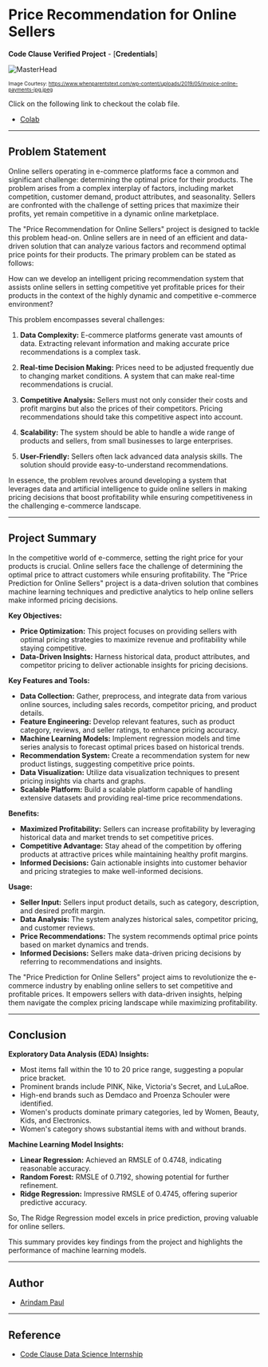 # Price Recommendation for Online Sellers

**Code Clause Verified Project** - [**Credentials**]

![MasterHead](https://www.whenparentstext.com/wp-content/uploads/2019/05/invoice-online-payments-jpg.jpeg)

<font size="1">Image Courtesy: https://www.whenparentstext.com/wp-content/uploads/2019/05/invoice-online-payments-jpg.jpeg</font>

Click on the following link to checkout the colab file.
- [Colab](https://colab.research.google.com/drive/15MfHYt3Xl0YYQa2oBBEM_b0mBkgFMnWD?usp=sharing)


---

## Problem Statement

Online sellers operating in e-commerce platforms face a common and significant challenge: determining the optimal price for their products. The problem arises from a complex interplay of factors, including market competition, customer demand, product attributes, and seasonality. Sellers are confronted with the challenge of setting prices that maximize their profits, yet remain competitive in a dynamic online marketplace.

The "Price Recommendation for Online Sellers" project is designed to tackle this problem head-on. Online sellers are in need of an efficient and data-driven solution that can analyze various factors and recommend optimal price points for their products. The primary problem can be stated as follows:

How can we develop an intelligent pricing recommendation system that assists online sellers in setting competitive yet profitable prices for their products in the context of the highly dynamic and competitive e-commerce environment?

This problem encompasses several challenges:

1. **Data Complexity:** E-commerce platforms generate vast amounts of data. Extracting relevant information and making accurate price recommendations is a complex task.

2. **Real-time Decision Making:** Prices need to be adjusted frequently due to changing market conditions. A system that can make real-time recommendations is crucial.

3. **Competitive Analysis:** Sellers must not only consider their costs and profit margins but also the prices of their competitors. Pricing recommendations should take this competitive aspect into account.

4. **Scalability:** The system should be able to handle a wide range of products and sellers, from small businesses to large enterprises.

5. **User-Friendly:** Sellers often lack advanced data analysis skills. The solution should provide easy-to-understand recommendations.

In essence, the problem revolves around developing a system that leverages data and artificial intelligence to guide online sellers in making pricing decisions that boost profitability while ensuring competitiveness in the challenging e-commerce landscape.

---

## Project Summary

In the competitive world of e-commerce, setting the right price for your products is crucial. Online sellers face the challenge of determining the optimal price to attract customers while ensuring profitability. The "Price Prediction for Online Sellers" project is a data-driven solution that combines machine learning techniques and predictive analytics to help online sellers make informed pricing decisions.

**Key Objectives:**

- **Price Optimization:** This project focuses on providing sellers with optimal pricing strategies to maximize revenue and profitability while staying competitive.
- **Data-Driven Insights:** Harness historical data, product attributes, and competitor pricing to deliver actionable insights for pricing decisions.

**Key Features and Tools:**

- **Data Collection:** Gather, preprocess, and integrate data from various online sources, including sales records, competitor pricing, and product details.
- **Feature Engineering:** Develop relevant features, such as product category, reviews, and seller ratings, to enhance pricing accuracy.
- **Machine Learning Models:** Implement regression models and time series analysis to forecast optimal prices based on historical trends.
- **Recommendation System:** Create a recommendation system for new product listings, suggesting competitive price points.
- **Data Visualization:** Utilize data visualization techniques to present pricing insights via charts and graphs.
- **Scalable Platform:** Build a scalable platform capable of handling extensive datasets and providing real-time price recommendations.

**Benefits:**

- **Maximized Profitability:** Sellers can increase profitability by leveraging historical data and market trends to set competitive prices.
- **Competitive Advantage:** Stay ahead of the competition by offering products at attractive prices while maintaining healthy profit margins.
- **Informed Decisions:** Gain actionable insights into customer behavior and pricing strategies to make well-informed decisions.

**Usage:**

- **Seller Input:** Sellers input product details, such as category, description, and desired profit margin.
- **Data Analysis:** The system analyzes historical sales, competitor pricing, and customer reviews.
- **Price Recommendations:** The system recommends optimal price points based on market dynamics and trends.
- **Informed Decisions:** Sellers make data-driven pricing decisions by referring to recommendations and insights.

The "Price Prediction for Online Sellers" project aims to revolutionize the e-commerce industry by enabling online sellers to set competitive and profitable prices. It empowers sellers with data-driven insights, helping them navigate the complex pricing landscape while maximizing profitability.

---

## Conclusion

**Exploratory Data Analysis (EDA) Insights:**

- Most items fall within the 10 to 20 price range, suggesting a popular price bracket.
- Prominent brands include PINK, Nike, Victoria's Secret, and LuLaRoe.
- High-end brands such as Demdaco and Proenza Schouler were identified.
- Women's products dominate primary categories, led by Women, Beauty, Kids, and Electronics.
- Women's category shows substantial items with and without brands.

**Machine Learning Model Insights:**

- **Linear Regression:** Achieved an RMSLE of 0.4748, indicating reasonable accuracy.
- **Random Forest:** RMSLE of 0.7192, showing potential for further refinement.
- **Ridge Regression:** Impressive RMSLE of 0.4745, offering superior predictive accuracy.

So, The Ridge Regression model excels in price prediction, proving valuable for online sellers.

This summary provides key findings from the project and highlights the performance of machine learning models.

---

## Author

- [Arindam Paul](https://www.linkedin.com/in/arindam-paul-19a085187/)

---

## Reference
 - [Code Clause Data Science Internship](https://internship.codeclause.com/)

